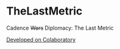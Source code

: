 # TheLastMetric
Cadence ~~Wars~~ Diplomacy: The Last Metric

[Developed on Colaboratory](https://colab.research.google.com/drive/1SOo-cRADVS2N8m_PL0obbUxGeHQk2JWt?usp=sharing)
